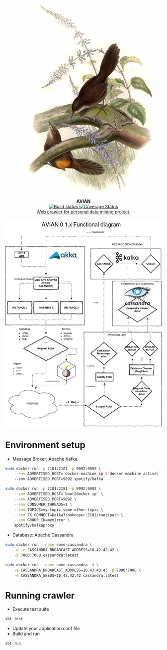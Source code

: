<p align="center">
  <img src="https://raw.githubusercontent.com/iomonad/avian/master/project/artworks/banner.jpg"/><br>
  <b>AVIAN</b><br>
  <a href='https://travis-ci.org/iomonad/avian'>
    <img src='https://travis-ci.org/iomonad/avian.svg?branch=master' alt='Build status'/>
  </a>
  <a href='https://coveralls.io/github/iomonad/avian?branch=master'>
    <img src='https://coveralls.io/repos/github/iomonad/avian/badge.svg?branch=master' alt='Coverage Status' />
  </a><br>
  <u>Web crawler for personal data mining project.</u><br><br>
  <img src="https://raw.githubusercontent.com/iomonad/avian/master/project/avian-akka.png"/><br>
</p>

# Environment setup
- Message Broker: Apache Kafka
```bash
sudo docker run -p 2181:2181 -p 9092:9092 \
    --env ADVERTISED_HOST=`docker-machine ip \`docker-machine active\`` \ 
    --env ADVERTISED_PORT=9092 spotify/kafka
```

```bash
sudo docker run -p 2181:2181 -p 9092:9092 \
    --env ADVERTISED_HOST=`boot2docker ip` \
    --env ADVERTISED_PORT=9092 \
    --env CONSUMER_THREADS=1 \
    --env TOPICS=my-topic,some-other-topic \
    --env ZK_CONNECT=kafka7zookeeper:2181/root/path \
    --env GROUP_ID=mymirror \
    spotify/kafkaproxy
```
- Database: Apache Cassandra
```bash
sudo docker run --name some-cassandra \
    -d -e CASSANDRA_BROADCAST_ADDRESS=10.42.42.42 \
    -p 7000:7000 cassandra:latest
```

```bash
sudo docker run --name some-cassandra -d \
    -e CASSANDRA_BROADCAST_ADDRESS=10.43.43.43 -p 7000:7000 \
    -e CASSANDRA_SEEDS=10.42.42.42 cassandra:latest
```

# Running crawler
- Execute test suite

```bash
sbt test
```
- Update your application.conf file
- Build and run

```bash 
sbt run
```

